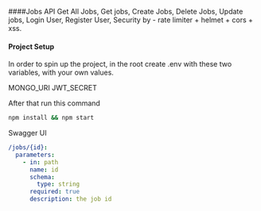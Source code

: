####Jobs API
Get All Jobs, Get jobs, Create Jobs, Delete Jobs, Update jobs, Login User, Register User,
Security by - rate limiter + helmet + cors + xss.
#### Project Setup

In order to spin up the project, in the root create .env with these two variables, with your own values.

MONGO_URI
JWT_SECRET

After that run this command

```bash
npm install && npm start
```

Swagger UI

```yaml
/jobs/{id}:
  parameters:
    - in: path
      name: id
      schema:
        type: string
      required: true
      description: the job id
```
